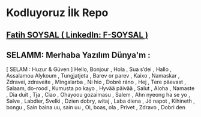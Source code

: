# **Kodluyoruz İlk Repo**

## [Fatih SOYSAL ( LinkedIn: F-SOYSAL ) ](https://www.linkedin.com/in/f-soysal/) 

## **SELAMM**: Merhaba Yazılım Dünya'm :
[ SELAM : Huzur & Güven ]
Hello, Bonjour , Hola , Sua s’dei , Hallo , Assalamou Alykoum , Tungjatjeta , Barev or parev , Kaixo , Namaskar , Zdravei, zdraveite , Mingalarba , Ni hio , Dobré ráno , Hej , Tere päevast , Salaam, do-rood , Kumusta po kayo , Hyvää päivää , Salut , Aloha , Namaste , Dia duit , Tja , Ciao , Ohayoou gozaimasu , Salem , Ahn nyeong ha se yo , Salve , Labdier, Svelki , Dzien dobry, witaj , Laba diena , Jó napot , Kihineth , bongu , Sain baina uu, sain uu , Oi, boas, ola , Privet , Zdravo , Dobri den 

